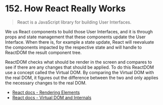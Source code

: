 # 152. How React Really Works

> React is a JavaScript library for building User Interfaces.

We us React components to build those User Interfaces, and it is through props and state management that these components update the User Interface. When there is, for example a state update, React will reevaluate the components impacted by the respective state and will handle to ReactDOM the result component tree.

ReactDOM checks what should be render in the screen and compares to see if there are any changes that should be applied. To do this ReactDOM use a concept called the Virtual DOM. By comparing the Virtual DOM with the real DOM, it figures out the difference between the two and only applies the necessary changes to the real DOM.

- [React docs - Rendering Elements](https://reactjs.org/docs/rendering-elements.html)
- [React docs - Virtual DOM and Internals](https://reactjs.org/docs/faq-internals.html)
